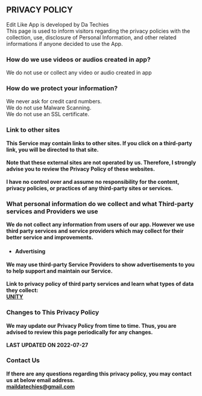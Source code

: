 <html lang="en-US"> 
<head>
    <meta charset="UTF-8">
<title> Edit Like|A quick and simple video editor</title>
</head>
</html>

## <b>PRIVACY POLICY</b>
Edit Like App is developed by Da Techies <br>
This page is used to inform visitors regarding the privacy policies with the collection, use, disclosure of Personal Information, and other related informations if anyone decided to use the App.

### <b>How do we use videos or audios created in app?</b>
We do not use or collect any video or audio created in app

### <b>How do we protect your information?</b>
We never ask for credit card numbers. <br>
We do not use Malware Scanning. <br>
We do not use an SSL certificate. <br>

### <b>Link to other sites<b>
This Service may contain links to other sites. If you click on a third-party link, you will be directed to that site. <br><br>
Note that these external sites are not operated by us. Therefore, I strongly advise you to review the Privacy Policy of these websites. <br><br>
I have no control over and assume no responsibility for the content, privacy policies, or practices of any third-party sites or services.

### <b>What personal information do we collect and what Third-party services and Providers we use
We do not collect any information from users of our app.
However we use third party services and service providers which may collect for their better service and improvements.
- #### <b> Advertising</b>
We may use third-party Service Providers to show advertisements to you to help support and maintain our Service.<br><br>
Link to privacy policy of third party services and learn what types of data they collect: <br>
<a href="https://unity3d.com/legal/privacy-policy">UNITY</a>

### <b>Changes to This Privacy Policy<b>
We may update our Privacy Policy from time to time. Thus, you are advised to review this page periodically for any changes. 
<br><br>
LAST UPDATED ON 2022-07-27

### <b>Contact Us<b>
If there are any questions regarding this privacy policy, you may contact us at below email address.<br>
maildatechies@gmail.com

